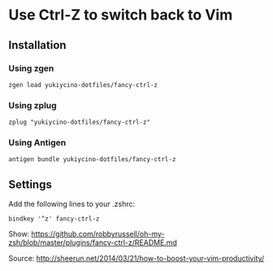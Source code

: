 # Use Ctrl-Z to switch back to Vim

## Installation

### Using zgen

```
zgen load yukiycino-dotfiles/fancy-ctrl-z
```

### Using zplug

```
zplug "yukiycino-dotfiles/fancy-ctrl-z"
```

### Using Antigen

```
antigen bundle yukiycino-dotfiles/fancy-ctrl-z
```

## Settings

Add the following lines to your .zshrc:

```
bindkey '^z' fancy-ctrl-z
```

Show: https://github.com/robbyrussell/oh-my-zsh/blob/master/plugins/fancy-ctrl-z/README.md

Source: http://sheerun.net/2014/03/21/how-to-boost-your-vim-productivity/
